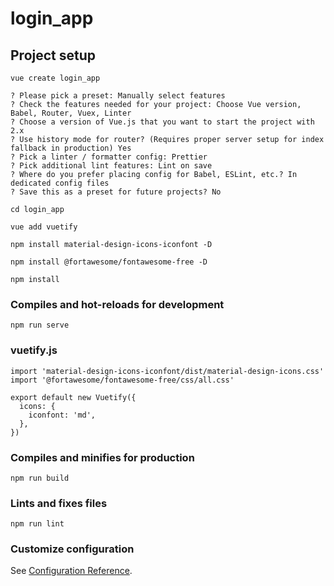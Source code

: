 # login_app

## Project setup

```
vue create login_app

? Please pick a preset: Manually select features
? Check the features needed for your project: Choose Vue version, Babel, Router, Vuex, Linter
? Choose a version of Vue.js that you want to start the project with 2.x
? Use history mode for router? (Requires proper server setup for index fallback in production) Yes
? Pick a linter / formatter config: Prettier
? Pick additional lint features: Lint on save
? Where do you prefer placing config for Babel, ESLint, etc.? In dedicated config files
? Save this as a preset for future projects? No

cd login_app

vue add vuetify

npm install material-design-icons-iconfont -D

npm install @fortawesome/fontawesome-free -D

npm install
```

### Compiles and hot-reloads for development

```
npm run serve
```

### vuetify.js

```
import 'material-design-icons-iconfont/dist/material-design-icons.css'
import '@fortawesome/fontawesome-free/css/all.css'

export default new Vuetify({
  icons: {
    iconfont: 'md',
  },
})
```

### Compiles and minifies for production

```
npm run build
```

### Lints and fixes files

```
npm run lint
```

### Customize configuration

See [Configuration Reference](https://cli.vuejs.org/config/).
